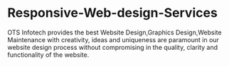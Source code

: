 Responsive-Web-design-Services
==============================

OTS Infotech provides the best Website Design,Graphics Design,Website Maintenance with creativity, ideas and uniqueness are paramount in our website design process without compromising in the quality, clarity and functionality of the website.
